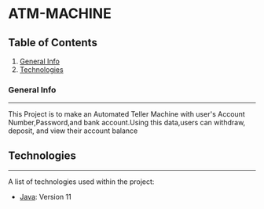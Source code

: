 # ATM-MACHINE

## Table of Contents
1. [General Info](#general-info)
2. [Technologies](#technologies)


### General Info
***
This Project is to make an Automated Teller Machine with user's Account Number,Password,and bank account.Using this data,users can withdraw, deposit, and view their account balance

## Technologies
***
A list of technologies used within the project:
* [Java](https://www.oracle.com/java/technologies/downloads/#java11): Version 11
